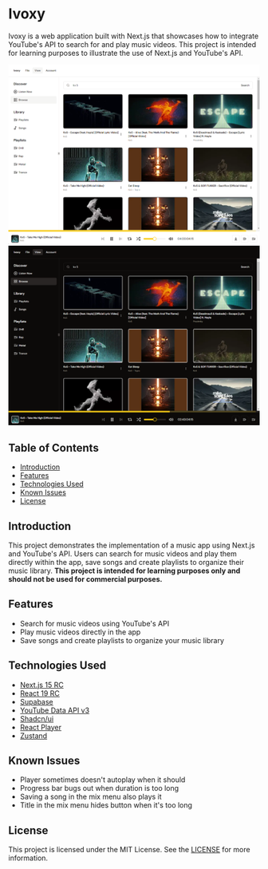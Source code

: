 # Ivoxy

Ivoxy is a web application built with Next.js that showcases how to integrate YouTube's API to search for and play music videos. This project is intended for learning purposes to illustrate the use of Next.js and YouTube's API.

![Ivoxy Screenshot](./public/readme.png)
![Ivoxy Screenshot](./public/readme-dark.png)

## Table of Contents

-   [Introduction](#introduction)
-   [Features](#features)
-   [Technologies Used](#technologies-used)
-   [Known Issues](#known-issues)
-   [License](#license)

## Introduction

This project demonstrates the implementation of a music app using Next.js and YouTube's API. Users can search for music videos and play them directly within the app, save songs and create playlists to organize their music library.
**This project is intended for learning purposes only and should not be used for commercial purposes.**

## Features

-   Search for music videos using YouTube's API
-   Play music videos directly in the app
-   Save songs and create playlists to organize your music library

## Technologies Used

-   [Next.js 15 RC](https://nextjs.org/)
-   [React 19 RC](https://reactjs.org/)
-   [Supabase](https://supabase.com/)
-   [YouTube Data API v3](https://developers.google.com/youtube/v3)
-   [Shadcn/ui](https://ui.shadcn.com/)
-   [React Player](https://www.npmjs.com/package/react-player)
-   [Zustand](https://www.npmjs.com/package/zustand)

## Known Issues

-   Player sometimes doesn't autoplay when it should
-   Progress bar bugs out when duration is too long
-   Saving a song in the mix menu also plays it
-   Title in the mix menu hides button when it's too long

## License

This project is licensed under the MIT License. See the [LICENSE](https://en.wikipedia.org/wiki/MIT_License) for more information.
